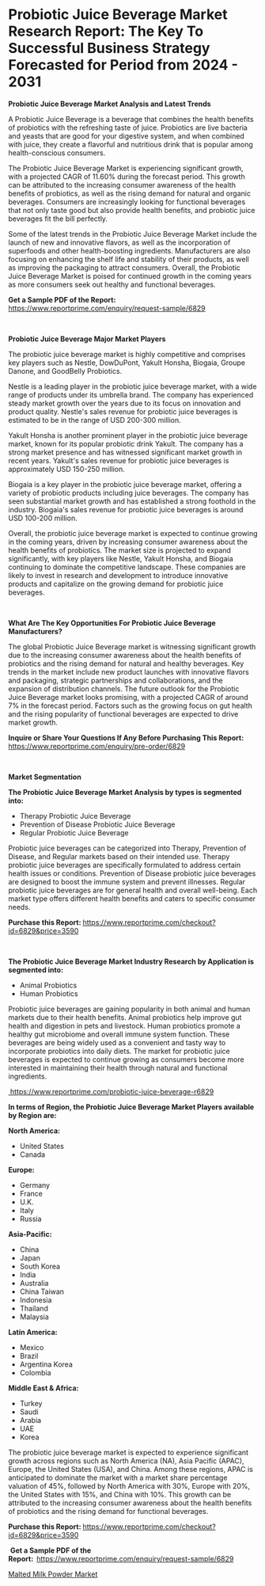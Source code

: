 <p><h1>Probiotic Juice Beverage Market Research Report: The Key To Successful Business Strategy Forecasted for Period from 2024 - 2031</h1></p><p><strong>Probiotic Juice Beverage Market Analysis and Latest Trends</strong></p>
<p><p>A Probiotic Juice Beverage is a beverage that combines the health benefits of probiotics with the refreshing taste of juice. Probiotics are live bacteria and yeasts that are good for your digestive system, and when combined with juice, they create a flavorful and nutritious drink that is popular among health-conscious consumers.</p><p>The Probiotic Juice Beverage Market is experiencing significant growth, with a projected CAGR of 11.60% during the forecast period. This growth can be attributed to the increasing consumer awareness of the health benefits of probiotics, as well as the rising demand for natural and organic beverages. Consumers are increasingly looking for functional beverages that not only taste good but also provide health benefits, and probiotic juice beverages fit the bill perfectly.</p><p>Some of the latest trends in the Probiotic Juice Beverage Market include the launch of new and innovative flavors, as well as the incorporation of superfoods and other health-boosting ingredients. Manufacturers are also focusing on enhancing the shelf life and stability of their products, as well as improving the packaging to attract consumers. Overall, the Probiotic Juice Beverage Market is poised for continued growth in the coming years as more consumers seek out healthy and functional beverages.</p></p>
<p><strong>Get a Sample PDF of the Report:&nbsp;</strong> <a href="https://www.reportprime.com/enquiry/request-sample/6829">https://www.reportprime.com/enquiry/request-sample/6829</a></p>
<p>&nbsp;</p>
<p><strong>Probiotic Juice Beverage Major Market Players</strong></p>
<p><p>The probiotic juice beverage market is highly competitive and comprises key players such as Nestle, DowDuPont, Yakult Honsha, Biogaia, Groupe Danone, and GoodBelly Probiotics.</p><p>Nestle is a leading player in the probiotic juice beverage market, with a wide range of products under its umbrella brand. The company has experienced steady market growth over the years due to its focus on innovation and product quality. Nestle's sales revenue for probiotic juice beverages is estimated to be in the range of USD 200-300 million.</p><p>Yakult Honsha is another prominent player in the probiotic juice beverage market, known for its popular probiotic drink Yakult. The company has a strong market presence and has witnessed significant market growth in recent years. Yakult's sales revenue for probiotic juice beverages is approximately USD 150-250 million.</p><p>Biogaia is a key player in the probiotic juice beverage market, offering a variety of probiotic products including juice beverages. The company has seen substantial market growth and has established a strong foothold in the industry. Biogaia's sales revenue for probiotic juice beverages is around USD 100-200 million.</p><p>Overall, the probiotic juice beverage market is expected to continue growing in the coming years, driven by increasing consumer awareness about the health benefits of probiotics. The market size is projected to expand significantly, with key players like Nestle, Yakult Honsha, and Biogaia continuing to dominate the competitive landscape. These companies are likely to invest in research and development to introduce innovative products and capitalize on the growing demand for probiotic juice beverages.</p></p>
<p>&nbsp;</p>
<p><strong>What Are The Key Opportunities For Probiotic Juice Beverage Manufacturers?</strong></p>
<p><p>The global Probiotic Juice Beverage market is witnessing significant growth due to the increasing consumer awareness about the health benefits of probiotics and the rising demand for natural and healthy beverages. Key trends in the market include new product launches with innovative flavors and packaging, strategic partnerships and collaborations, and the expansion of distribution channels. The future outlook for the Probiotic Juice Beverage market looks promising, with a projected CAGR of around 7% in the forecast period. Factors such as the growing focus on gut health and the rising popularity of functional beverages are expected to drive market growth.</p></p>
<p><strong>Inquire or Share Your Questions If Any Before Purchasing This Report:</strong> <a href="https://www.reportprime.com/enquiry/pre-order/6829">https://www.reportprime.com/enquiry/pre-order/6829</a></p>
<p>&nbsp;</p>
<p><strong>Market Segmentation</strong></p>
<p><strong>The Probiotic Juice Beverage Market Analysis by types is segmented into:</strong></p>
<p><ul><li>Therapy Probiotic Juice Beverage</li><li>Prevention of Disease Probiotic Juice Beverage</li><li>Regular Probiotic Juice Beverage</li></ul></p>
<p><p>Probiotic juice beverages can be categorized into Therapy, Prevention of Disease, and Regular markets based on their intended use. Therapy probiotic juice beverages are specifically formulated to address certain health issues or conditions. Prevention of Disease probiotic juice beverages are designed to boost the immune system and prevent illnesses. Regular probiotic juice beverages are for general health and overall well-being. Each market type offers different health benefits and caters to specific consumer needs.</p></p>
<p><strong>Purchase this Report:&nbsp;</strong><a href="https://www.reportprime.com/checkout?id=6829&price=3590">https://www.reportprime.com/checkout?id=6829&price=3590</a></p>
<p>&nbsp;</p>
<p><strong>The Probiotic Juice Beverage Market Industry Research by Application is segmented into:</strong></p>
<p><ul><li>Animal Probiotics</li><li>Human Probiotics</li></ul></p>
<p><p>Probiotic juice beverages are gaining popularity in both animal and human markets due to their health benefits. Animal probiotics help improve gut health and digestion in pets and livestock. Human probiotics promote a healthy gut microbiome and overall immune system function. These beverages are being widely used as a convenient and tasty way to incorporate probiotics into daily diets. The market for probiotic juice beverages is expected to continue growing as consumers become more interested in maintaining their health through natural and functional ingredients.</p></p>
<p><a href="https://www.reportprime.com/probiotic-juice-beverage-r6829">&nbsp;https://www.reportprime.com/probiotic-juice-beverage-r6829</a></p>
<p><strong>In terms of Region, the Probiotic Juice Beverage Market Players available by Region are:</strong></p>
<p>
    <p> <strong> North America: </strong>
        <ul>
            <li>United States</li>
            <li>Canada</li>
        </ul>
        </p> 
    <p> <strong> Europe: </strong>
        <ul>
            <li>Germany</li>
            <li>France</li>
            <li>U.K.</li>
            <li>Italy</li>
            <li>Russia</li>
        </ul>
        </p> 
    <p> <strong> Asia-Pacific: </strong>
        <ul>
            <li>China</li>
            <li>Japan</li>
            <li>South Korea</li>
            <li>India</li>
            <li>Australia</li>
            <li>China Taiwan</li>
            <li>Indonesia</li>
            <li>Thailand</li>
            <li>Malaysia</li>
        </ul>
        </p> 
    <p> <strong> Latin America: </strong>
        <ul>
            <li>Mexico</li>
            <li>Brazil</li>
            <li>Argentina Korea</li>
            <li>Colombia</li>
        </ul>
        </p> 
    <p> <strong> Middle East & Africa: </strong>
        <ul>
            <li>Turkey</li>
            <li>Saudi</li>
            <li>Arabia</li>
            <li>UAE</li>
            <li>Korea</li>
        </ul>
    </p>
    </p>
<p><p>The probiotic juice beverage market is expected to experience significant growth across regions such as North America (NA), Asia Pacific (APAC), Europe, the United States (USA), and China. Among these regions, APAC is anticipated to dominate the market with a market share percentage valuation of 45%, followed by North America with 30%, Europe with 20%, the United States with 15%, and China with 10%. This growth can be attributed to the increasing consumer awareness about the health benefits of probiotics and the rising demand for functional beverages.</p></p>
<p><strong>Purchase this Report: </strong><a href="https://www.reportprime.com/checkout?id=6829&price=3590">https://www.reportprime.com/checkout?id=6829&price=3590</a></p>
<p>&nbsp;<strong>Get a Sample PDF of the Report:&nbsp;&nbsp;</strong><a href="https://www.reportprime.com/enquiry/request-sample/6829">https://www.reportprime.com/enquiry/request-sample/6829</a></p>
<p><strong></strong></p>
<p><p><a href="https://github.com/JameTravis/Market-Research-Report-List-4/blob/main/malted-milk-powder-market.md">Malted Milk Powder Market</a></p></p>